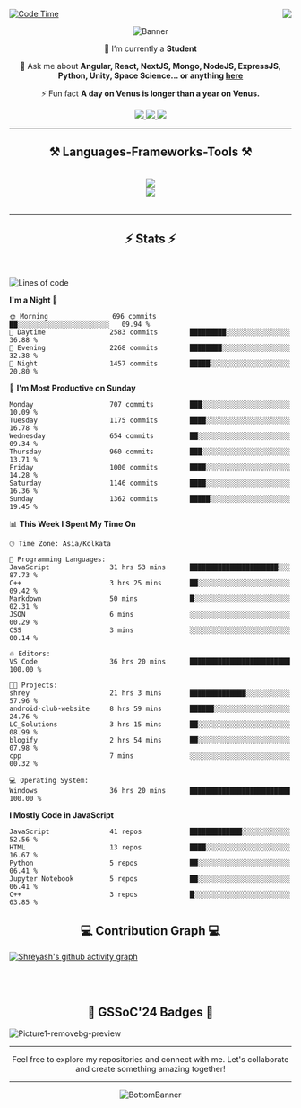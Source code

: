 <div>
 
<img align="right" src="https://visitor-badge.laobi.icu/badge?page_id=shreyash3087.shreyash3087" />

 [![Code Time](https://wakatime.com/badge/user/cd5f70df-e644-46f4-a03b-e1ce78615131.svg)](https://wakatime.com/@cd5f70df-e644-46f4-a03b-e1ce78615131)
 
</div>


<div align="center">
 
![Banner](https://github.com/user-attachments/assets/fe33d289-b057-4d85-ad76-3103802aa9e1)

</div>


<div align="center">
 
 🔭 I’m currently a **Student** 

💬 Ask me about **Angular, React, NextJS, Mongo, NodeJS, ExpressJS, Python, Unity, Space Science... or anything [here](https://github.com/shreyash3087/shreyash3087/issues)**

⚡ Fun fact **A day on Venus is longer than a year on Venus.**

</div>
 
<div align="center"> 
  <a href="mailto:shreyash3087@gmail.com">
    <img src="https://img.shields.io/badge/Gmail-333333?style=for-the-badge&logo=gmail&logoColor=red" />
  </a>
  <a href="https://www.linkedin.com/in/shreyash-srivastava-1a1161280" target="_blank">
    <img src="https://img.shields.io/badge/LinkedIn-0077B5?style=for-the-badge&logo=linkedin&logoColor=white" target="_blank" />
  </a>
  <a href="https://github.com/shreyash3087" target="_blank">
     <img src="https://img.shields.io/badge/Github-FF5722?style=for-the-badge&logo=github&logoColor=white" target="_blank" />
  </a>
</div>
<hr/>
 
<h2 align="center">⚒️ Languages-Frameworks-Tools ⚒️</h2>
<br/>
<div align="center">
    <img src="https://skillicons.dev/icons?i=react,bootstrap,html,css,vscode,github,figma,cpp,vercel,netlify" /><br>
    <img src="https://skillicons.dev/icons?i=tailwind,git,nodejs,python,javascript,typescript,express,firebase,mongodb,nextjs,unity,azure,blender" /><br>
</div>

<br/>
<hr/>

<h2 align="center">⚡ Stats ⚡</h2>

<br>
<div>
 
 
<!--START_SECTION:waka-->
![Lines of code](https://img.shields.io/badge/From%20Hello%20World%20I%27ve%20Written-5.1%20million%20lines%20of%20code-blue)

**I'm a Night 🦉** 

```text
🌞 Morning                696 commits         ██░░░░░░░░░░░░░░░░░░░░░░░   09.94 % 
🌆 Daytime                2583 commits        █████████░░░░░░░░░░░░░░░░   36.88 % 
🌃 Evening                2268 commits        ████████░░░░░░░░░░░░░░░░░   32.38 % 
🌙 Night                  1457 commits        █████░░░░░░░░░░░░░░░░░░░░   20.80 % 
```
📅 **I'm Most Productive on Sunday** 

```text
Monday                   707 commits         ███░░░░░░░░░░░░░░░░░░░░░░   10.09 % 
Tuesday                  1175 commits        ████░░░░░░░░░░░░░░░░░░░░░   16.78 % 
Wednesday                654 commits         ██░░░░░░░░░░░░░░░░░░░░░░░   09.34 % 
Thursday                 960 commits         ███░░░░░░░░░░░░░░░░░░░░░░   13.71 % 
Friday                   1000 commits        ████░░░░░░░░░░░░░░░░░░░░░   14.28 % 
Saturday                 1146 commits        ████░░░░░░░░░░░░░░░░░░░░░   16.36 % 
Sunday                   1362 commits        █████░░░░░░░░░░░░░░░░░░░░   19.45 % 
```


📊 **This Week I Spent My Time On** 

```text
🕑︎ Time Zone: Asia/Kolkata

💬 Programming Languages: 
JavaScript               31 hrs 53 mins      ██████████████████████░░░   87.73 % 
C++                      3 hrs 25 mins       ██░░░░░░░░░░░░░░░░░░░░░░░   09.42 % 
Markdown                 50 mins             █░░░░░░░░░░░░░░░░░░░░░░░░   02.31 % 
JSON                     6 mins              ░░░░░░░░░░░░░░░░░░░░░░░░░   00.29 % 
CSS                      3 mins              ░░░░░░░░░░░░░░░░░░░░░░░░░   00.14 % 

🔥 Editors: 
VS Code                  36 hrs 20 mins      █████████████████████████   100.00 % 

🐱‍💻 Projects: 
shrey                    21 hrs 3 mins       ██████████████░░░░░░░░░░░   57.96 % 
android-club-website     8 hrs 59 mins       ██████░░░░░░░░░░░░░░░░░░░   24.76 % 
LC_Solutions             3 hrs 15 mins       ██░░░░░░░░░░░░░░░░░░░░░░░   08.99 % 
blogify                  2 hrs 54 mins       ██░░░░░░░░░░░░░░░░░░░░░░░   07.98 % 
cpp                      7 mins              ░░░░░░░░░░░░░░░░░░░░░░░░░   00.32 % 

💻 Operating System: 
Windows                  36 hrs 20 mins      █████████████████████████   100.00 % 
```

**I Mostly Code in JavaScript** 

```text
JavaScript               41 repos            █████████████░░░░░░░░░░░░   52.56 % 
HTML                     13 repos            ████░░░░░░░░░░░░░░░░░░░░░   16.67 % 
Python                   5 repos             ██░░░░░░░░░░░░░░░░░░░░░░░   06.41 % 
Jupyter Notebook         5 repos             ██░░░░░░░░░░░░░░░░░░░░░░░   06.41 % 
C++                      3 repos             █░░░░░░░░░░░░░░░░░░░░░░░░   03.85 % 
```




<!--END_SECTION:waka-->

</div>

<div>
  <div align="center" ><h2 align="center">💻 Contribution Graph 💻</h2></div>
 
  [![Shreyash's github activity graph](https://github-readme-activity-graph.vercel.app/graph?username=shreyash3087&hide_border=true&theme=github)](https://github.com/ashutosh00710/github-readme-activity-graph)
 
</div>

<br/><br/>

<h2 align="center">🔰 GSSoC'24 Badges 🔰</h2>

![Picture1-removebg-preview](https://github.com/user-attachments/assets/4ece96a5-043a-44df-b51b-40738d3603ff)

<div align="center"> 
  <hr/>
  Feel free to explore my repositories and connect with me. Let's collaborate and create something amazing together!
  <hr/>
</div>

<div align="center">
 
![BottomBanner](https://github.com/user-attachments/assets/7afe064f-9b9f-401d-bec1-35c8625bb3dc)

</div>

